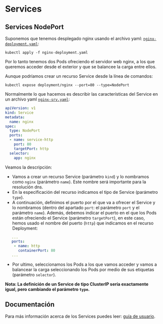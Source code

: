 # Services

## Services NodePort

Suponemos que tenemos desplegado nginx usando el archivo yaml: [`nginx-deployment.yaml`](../04/files/nginx-deployment.yaml):

    kubectl apply -f nginx-deployment.yaml

Por lo tanto tenemos dos Pods ofreciendo el servidor web nginx, a los que queremos acceder desde el exterior y que se balancee la carga entre ellos.

Aunque podríamos crear un recurso Service desde la línea de comandos:

    kubectl expose deployment/nginx --port=80 --type=NodePort

Normalmente lo que hacemos es describir las características del Service en un archivo yaml [`nginx-srv.yaml`](files/nginx-srv.yaml):

```yaml
apiVersion: v1
kind: Service
metadata:
  name: nginx
spec:
  type: NodePort
  ports:
  - name: service-http
    port: 80
    targetPort: http
  selector:
    app: nginx
```
Veamos la descripción:

* Vamos a crear un recurso Service (parámetro `kind`) y lo nombramos como `nginx` (parámetro `name`). Este nombre será importante para la resolución dns.
* En la especificación del recurso indicamos el tipo de Service (parámetro `type`).
* A continuación, definimos el puerto por el que va a ofrecer el Service y lo nombramos (dentro del apartado `port`: el parámetro `port` y el parámetro `name`). Además, debemos indicar el puerto en el que los Pods están ofreciendo el Service (parámetro `targetPort`), en este caso, hemos usado el nombre del puerto (`http`) que indicamos en el recurso Deployment:

```yaml
   ...
   ports:
    - name: http
      containerPort: 80
   ...
```
* Por ultimo, seleccionamos los Pods a los que vamos acceder y vamos a balancear la carga seleccionando los Pods por medio de sus etiquetas (parámetro `selector`).

**Nota: La definición de un Service de tipo ClusterIP sería exactamente igual, pero cambiando el parámetro `type`.**

## Documentación

Para más información acerca de los Services puedes leer: [guía de usuario](https://kubernetes.io/docs/concepts/services-networking/service/).

